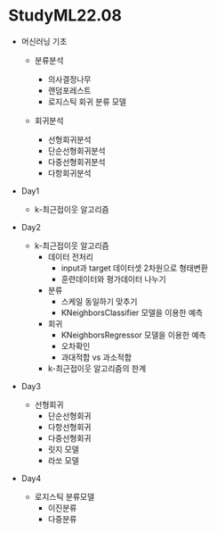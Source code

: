 # StudyML22.08

- 머신러닝 기초
  - 분류분석
    - 의사결정나무
    - 랜덤포레스트
    - 로지스틱 회귀 분류 모델
  
  - 회귀분석
    - 선형회귀분석
    - 단순선형회귀분석
    - 다중선형회귀분석
    - 다항회귀분석
    
- Day1
  - k-최근접이웃 알고리즘

- Day2
  - k-최근접이웃 알고리즘
    - 데이터 전처리
      - input과 target 데이터셋 2차원으로 형태변환
      - 훈련데이터와 평가데이터 나누기
    - 분류
      - 스케일 동일하기 맞추기
      - KNeighborsClassifier 모델을 이용한 예측
    - 회귀
      - KNeighborsRegressor 모델을 이용한 예측
      - 오차확인
      - 과대적합 vs 과소적합
    - k-최근접이웃 알고리즘의 한계

- Day3
  - 선형회귀
    - 단순선형회귀
    - 다항선형회귀
    - 다중선형회귀
    - 릿지 모델
    - 라쏘 모델
- Day4
  - 로지스틱 분류모델
    - 이진분류
    - 다중분류
